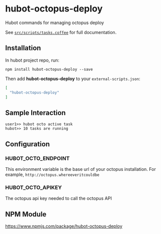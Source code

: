 # hubot-octopus-deploy
Hubot commands for managing octopus deploy

See [`src/scripts/tasks.coffee`](src/scripts/tasks.coffee) for full documentation.

## Installation

In hubot project repo, run:

`npm install hubot-octopus-deploy --save`

Then add **hubot-octopus-deploy** to your `external-scripts.json`:

```json
[
  "hubot-octopus-deploy"
]
```

## Sample Interaction

```
user1>> hubot octo active task
hubot>> 10 tasks are running
```
## Configuration

### HUBOT_OCTO_ENDPOINT

This environment variable is the base url of your octopus installation. For example, `http://octopus.whereeveritcouldbe`

### HUBOT_OCTO_APIKEY

The octopus api key needed to call the octopus API

## NPM Module

https://www.npmjs.com/package/hubot-octopus-deploy
